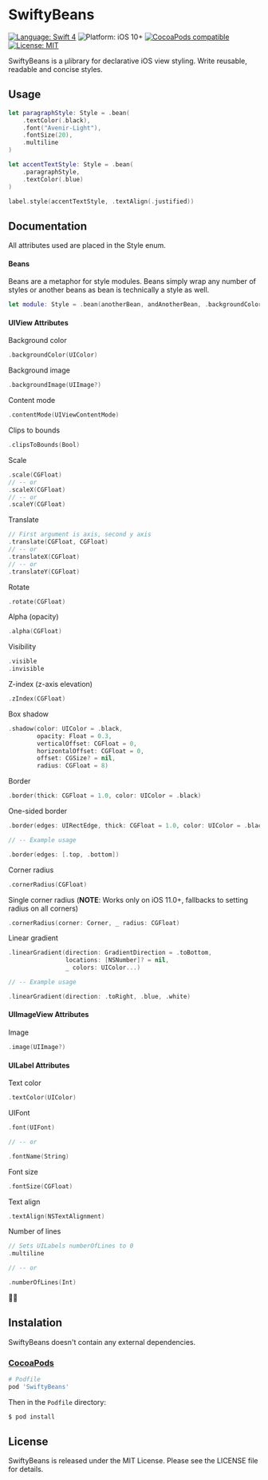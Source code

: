 # SwiftyBeans

[![Language: Swift 4](https://img.shields.io/badge/language-swift%204-f48041.svg?style=flat)](https://developer.apple.com/swift)
![Platform: iOS 10+](https://img.shields.io/badge/platform-iOS-blue.svg?style=flat)
[![CocoaPods compatible](https://img.shields.io/badge/Cocoapods-compatible-4BC51D.svg?style=flat)](https://cocoapods.org/pods/SteviaLayout)
[![License: MIT](http://img.shields.io/badge/license-MIT-lightgrey.svg?style=flat)](https://github.com/s4cha/Stevia/blob/master/LICENSE)

SwiftyBeans is a μlibrary for declarative iOS view styling. Write reusable, readable
and concise styles.

## Usage
```swift
let paragraphStyle: Style = .bean(
    .textColor(.black),
    .font("Avenir-Light"),
    .fontSize(20),
    .multiline
)

let accentTextStyle: Style = .bean(
    .paragraphStyle,
    .textColor(.blue)
)

label.style(accentTextStyle, .textAlign(.justified))
```

## Documentation

All attributes used are placed in the Style enum.

#### Beans
Beans are a metaphor for style modules. Beans simply wrap any number of
styles or another beans as bean is technically a style as well.

```swift
let module: Style = .bean(anotherBean, andAnotherBean, .backgroundColor(.red))
```

#### UIView Attributes

Background color
```swift
.backgroundColor(UIColor)
```

Background image
```swift
.backgroundImage(UIImage?)
```

Content mode
```swift
.contentMode(UIViewContentMode)
```

Clips to bounds
```swift
.clipsToBounds(Bool)
```

Scale
```swift
.scale(CGFloat)
// -- or
.scaleX(CGFloat)
// -- or
.scaleY(CGFloat)
```

Translate
```swift
// First argument is axis, second y axis
.translate(CGFloat, CGFloat)
// -- or
.translateX(CGFloat)
// -- or
.translateY(CGFloat)
```

Rotate
```swift
.rotate(CGFloat)
```

Alpha (opacity)
```swift
.alpha(CGFloat)
```

Visibility
```swift
.visible
.invisible
```

Z-index (z-axis elevation)
```swift
.zIndex(CGFloat)
```

Box shadow
```swift
.shadow(color: UIColor = .black,
        opacity: Float = 0.3,
        verticalOffset: CGFloat = 0,
        horizontalOffset: CGFloat = 0,
        offset: CGSize? = nil,
        radius: CGFloat = 8)
```

Border
```swift
.border(thick: CGFloat = 1.0, color: UIColor = .black)
```

One-sided border
```swift
.border(edges: UIRectEdge, thick: CGFloat = 1.0, color: UIColor = .black)

// -- Example usage

.border(edges: [.top, .bottom])
```

Corner radius
```swift
.cornerRadius(CGFloat)
```

Single corner radius
(**NOTE**: Works only on iOS 11.0+, fallbacks to setting radius on all corners)

```swift
.cornerRadius(corner: Corner, _ radius: CGFloat)
```

Linear gradient
```swift
.linearGradient(direction: GradientDirection = .toBottom,
                locations: [NSNumber]? = nil,
                _ colors: UIColor...)

// -- Example usage

.linearGradient(direction: .toRight, .blue, .white)
```

#### UIImageView Attributes

Image
```swift
.image(UIImage?)
```

#### UILabel Attributes

Text color
```swift
.textColor(UIColor)
```

UIFont
```swift
.font(UIFont)

// -- or

.fontName(String)
```

Font size
```swift
.fontSize(CGFloat)
```

Text align
```swift
.textAlign(NSTextAlignment)
```

Number of lines
```swift
// Sets UILabels numberOfLines to 0
.multiline

// -- or

.numberOfLines(Int)
```

🎉🎉

## Instalation
SwiftyBeans doesn't contain any external dependencies.

### [CocoaPods](https://guides.cocoapods.org/using/using-cocoapods.html)

```ruby
# Podfile
pod 'SwiftyBeans'
```

Then in the `Podfile` directory:

```bash
$ pod install
```

## License

SwiftyBeans is released under the MIT License. Please see the LICENSE file for details.
